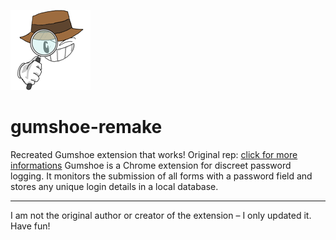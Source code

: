 [![LogoOfProject](Logo.png)](https://github.com/RETR0originall-Git/gumshoe-remake/blob/main/Logo.png)
# gumshoe-remake
Recreated Gumshoe extension that works! Original rep: [click for more informations](https://github.com/ajar/gumshoe)
Gumshoe is a Chrome extension for discreet password logging. It monitors the submission of all forms with a password field and stores any unique login details in a local database.
_______________________________________________________________________________________
I am not the original author or creator of the extension – I only updated it. Have fun!
